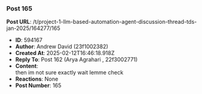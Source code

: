 ### Post 165
**Post URL**: /t/project-1-llm-based-automation-agent-discussion-thread-tds-jan-2025/164277/165
- **ID**: 594167
- **Author**: Andrew David (23f1002382)
- **Created At**: 2025-02-12T16:46:18.918Z
- **Reply To**: Post 162 (Arya Agrahari , 22f3002771)
- **Content**:  
  then im not sure exactly wait lemme check
- **Reactions**: None
- **Post Number**: 165

